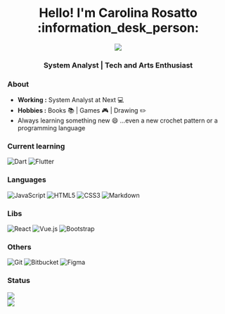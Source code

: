 <h1 align="center">Hello! I'm Carolina Rosatto :information_desk_person:</h1>
<p align="center"><image src="https://media.giphy.com/media/lXiRzPb8C5JTJcfPq/giphy.gif"/></p>
<h3 align="center">System Analyst | Tech and Arts Enthusiast</h3>

### About
-  **Working :** System Analyst at Next :computer:
-  **Hobbies :** Books :books: | Games :video_game: | Drawing :pencil2:
-  Always learning something new :smile: ...even a new crochet pattern or a programming language

### Current learning
![Dart](https://img.shields.io/badge/dart-%230175C2.svg?style=for-the-badge&logo=dart&logoColor=white) ![Flutter](https://img.shields.io/badge/Flutter-%2302569B.svg?style=for-the-badge&logo=Flutter&logoColor=white)

### Languages
<img alt="JavaScript" src="https://img.shields.io/badge/javascript%20-%23323330.svg?&style=for-the-badge&logo=javascript&logoColor=%23F7DF1E"/> <img alt="HTML5" src="https://img.shields.io/badge/html5%20-%23E34F26.svg?&style=for-the-badge&logo=html5&logoColor=white"/> <img alt="CSS3" src="https://img.shields.io/badge/css3%20-%231572B6.svg?&style=for-the-badge&logo=css3&logoColor=white"/> <img alt="Markdown" src="https://img.shields.io/badge/markdown-%23000000.svg?&style=for-the-badge&logo=markdown&logoColor=white"/>

### Libs
<img alt="React" src="https://img.shields.io/badge/react%20-%2320232a.svg?&style=for-the-badge&logo=react&logoColor=%2361DAFB"/> <img alt="Vue.js" src="https://img.shields.io/badge/vuejs%20-%2335495e.svg?&style=for-the-badge&logo=vue.js&logoColor=%234FC08D"/> <img alt="Bootstrap" src="https://img.shields.io/badge/bootstrap%20-%23563D7C.svg?&style=for-the-badge&logo=bootstrap&logoColor=white"/>

### Others
<img alt="Git" src="https://img.shields.io/badge/git%20-%23F05033.svg?&style=for-the-badge&logo=git&logoColor=white"/> <img alt="Bitbucket" src="https://img.shields.io/badge/bitbucket%20-%230047B3.svg?&style=for-the-badge&logo=bitbucket&logoColor=white"/>  <img alt="Figma" src="https://img.shields.io/badge/figma%20-%23F24E1E.svg?&style=for-the-badge&logo=figma&logoColor=white"/>

### Status
<a href="https://github.com/carolrosatto/website">
  <img src="https://github-readme-stats.vercel.app/api/top-langs/?username=carolrosatto&layout=compact&theme=radical" />
</a><br> <a href="https://github.com/carolrosatto/website">
  <img src="https://github-readme-stats.vercel.app/api?username=carolrosatto&show_icons=true&hide=commits&theme=radical" />
</a>
